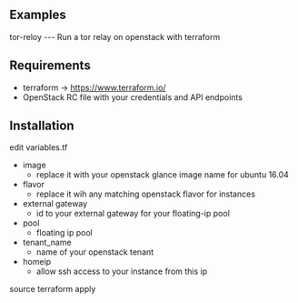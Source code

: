 ## Examples
tor-reloy --- Run a tor relay on openstack with terraform

## Requirements
* terraform -> https://www.terraform.io/
* OpenStack RC file with your credentials and API endpoints 

## Installation
edit variables.tf

  - image 
      - replace it with your openstack glance image name for ubuntu 16.04
  - flavor 
      - replace it wih any matching openstack flavor for instances
  - external gateway 
      - id to your external gateway for your floating-ip pool
  - pool 
      - floating ip pool
  - tenant_name 
      - name of your openstack tenant
  - homeip 
      - allow ssh access to your instance from this ip

source <openrc file>
terraform apply

